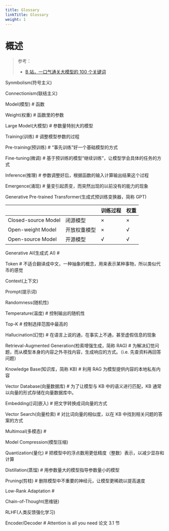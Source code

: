 ```yaml
---
title: Glossary
linkTitle: Glossary
weight: 1
---
```


# 概述

> 参考：
>
> - [B 站，一口气通关大模型的 100 个关键词](https://www.bilibili.com/video/BV1xH5Dz3Eox)

Synmbolism(符号主义)

Connectionism(联结主义)

Model(模型) # 函数

Weight(权重) # 函数里的参数

Large Model(大模型) # 参数量特别大的模型

Training(训练) # 调整模型参数的过程

Pre-training(预训练) # “事先训练”好一个基础模型的方式

Fine-tuning(微调) # 基于预训练的模型“继续训练”，让模型学会具体的任务的方式

Inference(推理) # 参数调整好后，根据函数的输入计算输出结果这个过程

Emergence(涌现) # 量变引起质变，而突然出现的以前没有的能力的现象

Generative Pre-trained Transformer(生成式预训练变换器，简称 GPT)

|                     |        | 训练过程 | 权重  |
| ------------------- | ------ | ---- | --- |
| Closed-source Model | 闭源模型   | ×    | ×   |
| Open-weight Model   | 开放权重模型 | ×    | √   |
| Open-source Model   | 开源模型   | √    | √   |

Generative AI(生成式 AI) # 

Token # 不适合翻译成中文，一种抽象的概念，用来表示某种事物，所以类似代币的感觉

Context(上下文)

Prompt(提示词)

Randomness(随机性)
  
Temperature(温度) # 控制输出的随机性

Top-K # 控制选择范围中最高的

Hallucination(幻觉) # 在语言上说的通，在事实上不通，甚至虚假信息的现象

Retrieval-Augmented Generation(检索增强生成，简称 RAG) # 为解决幻觉问题，而从模型本身的内容之外寻找内容，生成响应的方式。（i.e. 先查资料再回答问题）

Knowledge Base(知识库，简称 KB) # 利用 RAG 为模型提供内容的本地私有内容

Vector Database(向量数据库) # 为了让模型与 KB 中的语义进行匹配，KB 通常以向量的形式存储在向量数据库中。

Embedding(\[词]嵌入) # 把文字转换成词向量的方式

Vector Search(向量检索) # 对比词向量的相似度，以在 KB 中找到相关问题的答案的方式

Multimoal(多模态) # 

Model Compression(模型压缩)

Quantization(量化) # 把模型中的浮点数用更低精度（整数）表示，以减少显存和计算

Distillation(蒸馏) # 用参数量大的模型指导参数量小的模型

Pruning(剪枝) # 删除模型中不重要的神经元，让模型更稀疏以提高速度

Low-Rank Adaptation # 

Chain-of-Thought(思维链)

RLHF(人类反馈强化学习)



Encoder/Decoder # Attention is all you need 论文 3.1 节